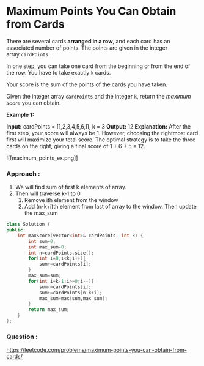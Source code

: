 # Maximum Points You Can Obtain from Cards

There are several cards **arranged in a row**, and each card has an associated number of points. The points are given in the integer array `cardPoints`.

In one step, you can take one card from the beginning or from the end of the row. You have to take exactly `k` cards.

Your score is the sum of the points of the cards you have taken.

Given the integer array `cardPoints` and the integer `k`, return the *maximum score* you can obtain.

**Example 1:**

**Input:** cardPoints = [1,2,3,4,5,6,1], k = 3
**Output:** 12
**Explanation:** After the first step, your score will always be 1. However, choosing the rightmost card first will maximize your total score. The optimal strategy is to take the three cards on the right, giving a final score of 1 + 6 + 5 = 12.

![[maximum_points_ex.png]]

### Approach :

1. We will find sum of first k elements of array.
2. Then will traverse k-1 to 0
   1. Remove ith element from the window
   2. Add (n-k+i)th element from last of array to the window. Then update the max_sum

```cpp
class Solution {
public:
    int maxScore(vector<int>& cardPoints, int k) {
        int sum=0;
        int max_sum=0;
        int n=cardPoints.size();
        for(int i=0;i<k;i++){
            sum+=cardPoints[i];
        }
        max_sum=sum;
        for(int i=k-1;i>=0;i--){
            sum-=cardPoints[i];
            sum+=cardPoints[n-k+i];
            max_sum=max(sum,max_sum);
        }
        return max_sum;
    }
};
```

### Question :

https://leetcode.com/problems/maximum-points-you-can-obtain-from-cards/

